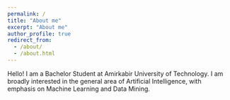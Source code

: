```yaml
---
permalink: /
title: "About me"
excerpt: "About me"
author_profile: true
redirect_from: 
  - /about/
  - /about.html
---
```


Hello! I am a Bachelor Student at Amirkabir University of Technology.
I am broadly interested in the general area of Artificial Intelligence, with emphasis on Machine Learning and Data Mining.
